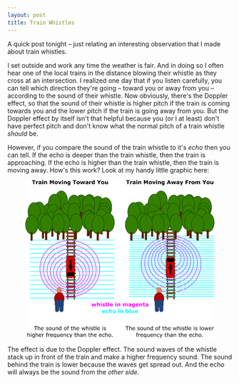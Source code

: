 ```yaml
---
layout: post
title: Train Whistles
---
```


A quick post tonight – just relating an interesting observation that I made about train whistles.

I set outside and work any time the weather is fair. And in doing so I often hear one of the local trains in the distance blowing their whistle as they cross at an intersection. I realized one day that if you listen carefully, you can tell which direction they're going – toward you or away from you – according to the sound of their whistle. Now obviously, there's the Doppler effect, so that the sound of their whistle is higher pitch if the train is coming towards you and the lower pitch if the train is going away from you. But the Doppler effect by itself isn't that helpful because you (or I at least) don't have perfect pitch and don't know what the normal pitch of a train whistle _should_ be.

However, if you compare the sound of the train whistle to it's _echo_ then you can tell. If the echo is deeper than the train whistle, then the train is approaching. If the echo is higher than the train whistle, then the train is moving away. How's this work? Look at my handy little graphic here:

<figure>
    <img src='/assets/train-whistle/trains.png' class="centered"/>
</figure>

The effect is due to the Doppler effect. The sound waves of the whistle stack up in front of the train and make a higher frequency sound. The sound behind the train is lower because the waves get spread out. And the echo will always be the sound from the _other side_.